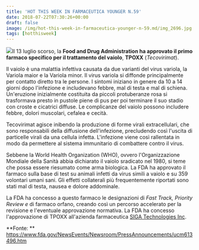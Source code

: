 ```yaml
---
title: 'HOT THIS WEEK IN FARMACEUTICA YOUNGER N.59'
date: 2018-07-22T07:30:26+00:00
draft: false
image: /img/hot-this-week-in-farmaceutica-younger-n-59.md/img_2696.jpg
tags: [hotthisweek]
---
```


![](/img/hot-this-week-in-farmaceutica-younger-n-59.md/img_2696.jpg)Il 13 luglio scorso, la **Food and Drug Administration ha approvato il primo farmaco specifico per il trattamento del vaiolo**, **TPOXX** (_Tecovirimat_).

Il vaiolo è una malattia infettiva causata da due varianti del virus variola, la Variola maior e la Variola minor. Il virus variola si diffonde principalmente per contatto diretto tra le persone. I sintomi iniziano in genere da 10 a 14 giorni dopo l'infezione e includevano febbre, mal di testa e mal di schiena. Un'eruzione inizialmente costituita da piccoli protuberanze rosa si trasformava presto in pustole piene di pus per poi terminare il suo stadio con croste e cicatrici diffuse. Le complicanze del vaiolo possono includere febbre, dolori muscolari, cefalea e cecità.

Tecovirimat agisce inibendo la produzione di forme virali extracellulari, che sono responsabili della diffusione dell'infezione, precludendo così l'uscita di particelle virali da una cellula infetta. L'infezione viene così rallentata in modo da permettere al sistema immunitario di combattere contro il virus.

Sebbene la World Health Organization (WHO), ovvero l'Organizzazione Mondiale della Sanità abbia dichiarato il vaiolo sradicato nel 1980, si teme che possa essere riesumato come arma biologica. La FDA ha approvato il farmaco sulla base di test su animali infetti da virus simili a vaiolo e su 359 volontari umani sani. Gli effetti collaterali più frequentemente riportati sono stati mal di testa, nausea e dolore addominale.

La FDA ha concesso a questo farmaco le designazioni di _Fast Track,_ _Priority Review e_ di farmaco orfano, creando così un percorso accelerato per la revisione e l'eventuale approvazione normativa. La FDA ha concesso l'approvazione di TPOXX all'azienda farmaceutica [SIGA Technologies Inc](https://www.fda.gov/downloads/AdvisoryCommittees/CommitteesMeetingMaterials/Drugs/Anti-InfectiveDrugsAdvisoryCommittee/UCM605890.pdf).

**Fonte: ** https://www.fda.gov/NewsEvents/Newsroom/PressAnnouncements/ucm613496.htm